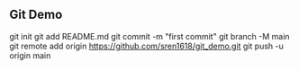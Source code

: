 ## Git Demo

git init
git add README.md
git commit -m "first commit"
git branch -M main
git remote add origin https://github.com/sren1618/git_demo.git
git push -u origin main
